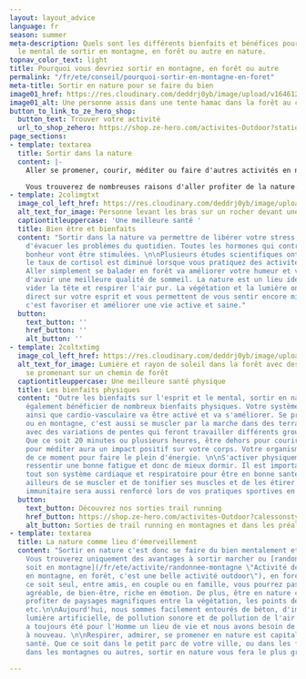 ```yaml
---
layout: layout_advice
language: fr
season: summer
meta-description: Quels sont les différents bienfaits et bénéfices pour le corps et
  le mental de sortir en montagne, en forêt ou autre en nature.
topnav_color_text: light
title: Pourquoi vous devriez sortir en montagne, en forêt ou autre
permalink: "/fr/ete/conseil/pourquoi-sortir-en-montagne-en-foret"
meta-title: Sortir en nature pour se faire du bien
image01_href: https://res.cloudinary.com/deddrj0yb/image/upload/v1646122670/website/Conseil%20/aaron-blanco-tejedor-L3ZShV0u_hE-unsplash_dexl3k.jpg
image01_alt: Une personne assis dans une tente hamac dans la forêt au coucher de soleil
button_to_link_to_ze_hero_shop:
  button_text: Trouver votre activité
  url_to_shop_zehero: https://shop.ze-hero.com/activites-Outdoor?station=Loire+Atlantique+%2844%29&calessonstype=all&catypegenderlistsummer=all&calessonsactivitytype=all
page_sections:
- template: textarea
  title: Sortir dans la nature
  content: |-
    Aller se promener, courir, méditer ou faire d'autres activités en nature, sont des moments importants pour votre corps et votre tête. En effet, sortir prendre l'air, c'est prendre soin de soi, c'est profiter de plusieurs bienfaits et de bénéfices pour le corps et la tête.

    Vous trouverez de nombreuses raisons d'aller profiter de la nature. Vous dépenser physiquement, pratiquer une activité énergétique, cela est bénéfique pour votre corps. Cela sera également bon pour la tête, pour vos défenses naturelles, pour votre esprit et bien d'autres choses encore.
- template: 2colimgtxt
  image_col_left_href: https://res.cloudinary.com/deddrj0yb/image/upload/v1646122684/website/Conseil%20/svyatoslav-romanov-r38u2Uq1AXk-unsplash_kuori1.jpg
  alt_text_for_image: Personne levant les bras sur un rocher devant une grande cascade
  captiontitleuppercase: 'Une meilleure santé '
  title: Bien être et bienfaits
  content: "Sortir dans la nature va permettre de libérer votre stress, votre anxiété,
    d'évacuer les problèmes du quotidien. Toutes les hormones qui contribuent à votre
    bonheur vont être stimulées. \n\nPlusieurs études scientifiques ont prouvé que
    le taux de cortisol est diminué lorsque vous pratiquez des activités en extérieur.
    Aller simplement se balader en forêt va améliorer votre humeur et vous permettre
    d'avoir une meilleure qualité de sommeil. La nature est un lieu idéal pour se
    vider la tête et respirer l'air pur. La végétation et la lumière ont un impact
    direct sur votre esprit et vous permettent de vous sentir encore mieux. Être dehors,
    c'est favoriser et améliorer une vie active et saine."
  button:
    text_button: ''
    href_button: ''
    alt_button: ''
- template: 2coltxtimg
  image_col_left_href: https://res.cloudinary.com/deddrj0yb/image/upload/v1646122529/website/Conseil%20/casey-horner-D4TooCIEyF4-unsplash_uth6nh.jpg
  alt_text_for_image: Lumière et rayon de soleil dans la forêt avec des marcheurs
    se promenant sur un chemin de forêt
  captiontitleuppercase: Une meilleure santé physique
  title: Les bienfaits physiques
  content: "Outre les bienfaits sur l'esprit et le mental, sortir en nature, c'est
    également bénéficier de nombreux bienfaits physiques. Votre système respiratoire
    ainsi que cardio-vasculaire va être activé et va s'améliorer. Se promener en forêt
    ou en montagne, c'est aussi se muscler par la marche dans des terrains vallonnés,
    avec des variations de pentes qui feront travailler différents groupes musculaires.
    Que ce soit 20 minutes ou plusieurs heures, être dehors pour courir, pour marcher,
    pour méditer aura un impact positif sur votre corps. Votre organisme profitera
    de ce moment pour faire le plein d'énergie. \n\nS'activer physiquement s'est aussi
    ressentir une bonne fatigue et donc de mieux dormir. Il est important d'activer
    tout son système cardiaque et respiratoire pour être en bonne santé. Mais par
    ailleurs de se muscler et de tonifier ses muscles et de les étirer. Votre système
    immunitaire sera aussi renforcé lors de vos pratiques sportives en nature."
  button:
    text_button: Découvrez nos sorties trail running
    href_button: https://shop.ze-hero.com/activites-Outdoor?calessonstype=all&catypegenderlistsummer=all&calessonsactivitytype=Trail&start-date=
    alt_button: Sorties de trail running en montagnes et dans les préalpes
- template: textarea
  title: La nature comme lieu d'émerveillement
  content: "Sortir en nature c'est donc se faire du bien mentalement et physiquement.
    Vous trouverez uniquement des avantages à sortir marcher ou [randonner, que ce
    soit en montagne](/fr/ete/activite/randonnee-montagne \"Activité de randonnée
    en montagne, en forêt, c'est une belle activité outdoor\"), en forêt ou ailleurs.\n\nQue
    ce soit seul, entre amis, en couple ou en famille, vous pourrez passer un moment
    agréable, de bien-être, riche en émotion. De plus, être en nature c'est également
    profiter de paysages magnifiques entre la végétation, les points de vue en hauteur,
    etc.\n\nAujourd'hui, nous sommes facilement entourés de béton, d'immeuble, de
    lumière artificielle, de pollution sonore et de pollution de l'air. La nature
    a toujours été pour l'Homme un lieu de vie et nous avons besoin de nous y connecter
    à nouveau. \n\nRespirer, admirer, se promener en nature est capital pour notre
    santé. Que ce soit dans le petit parc de votre ville, ou dans les forêts aux alentours,
    dans les montagnes ou autres, sortir en nature vous fera le plus grand bien."

---
```

